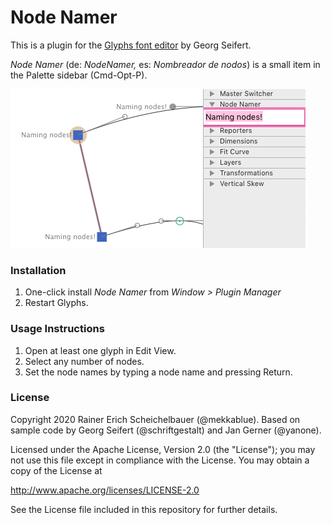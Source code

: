 # Node Namer

This is a plugin for the [Glyphs font editor](http://glyphsapp.com/) by Georg Seifert. 

*Node Namer* (de: *NodeNamer,* es: *Nombreador de nodos*) is a small item in the Palette sidebar (Cmd-Opt-P).

![NodeNamer in action](NodeNamer.png)

### Installation

1. One-click install *Node Namer* from *Window > Plugin Manager*
2. Restart Glyphs.

### Usage Instructions

1. Open at least one glyph in Edit View.
2. Select any number of nodes.
3. Set the node names by typing a node name and pressing Return.

### License

Copyright 2020 Rainer Erich Scheichelbauer (@mekkablue).
Based on sample code by Georg Seifert (@schriftgestalt) and Jan Gerner (@yanone).

Licensed under the Apache License, Version 2.0 (the "License");
you may not use this file except in compliance with the License.
You may obtain a copy of the License at

http://www.apache.org/licenses/LICENSE-2.0

See the License file included in this repository for further details.
